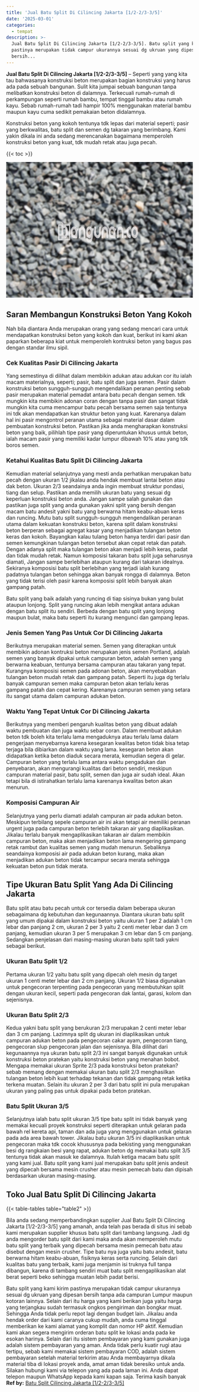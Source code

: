 ```yaml
---
title: 'Jual Batu Split Di Cilincing Jakarta [1/2-2/3-3/5]'
date: '2025-03-01'
categories:
  - tempat
description: >-
  Jual Batu Split Di Cilincing Jakarta [1/2-2/3-3/5]. Batu split yang kami kirim
  pastinya merupakan tidak campur ukurannya sesuai dg ukruan yang dipesan
  bersih...
---
```


**Jual Batu Split Di Cilincing Jakarta \[1/2-2/3-3/5\]** – Seperti yang yang kita tau bahwasanya konstruksi beton merupakan bagian konstruksi yang harus ada pada sebuah bangunan. Sulit kita jumpai sebuah bangunan tanpa melibatkan konstruksi beton di dalamnya. Terkecuali rumah-rumah di perkampungan seperti rumah bambu, tempat tinggal bambu atau rumah kayu. Sebab rumah-rumah tadi hampir 100% menggunakan material bambu maupun kayu cuma sedikit pemakaian beton didalamnya.

Konstruksi beton yang kokoh tentunya tdk lepas dari material seperti; pasir yang berkwalitas, batu split dan semen dg takaran yang berimbang. Kami yakin dikala ini anda sedang merencanakan bagaimana memperoleh konstruksi beton yang kuat, tdk mudah retak atau juga pecah.

{{< toc >}}

![Jual Batu Split Di Cilincing Jakarta [1/2-2/3-3/5]](/images/jual-batu-split-18.png)

## Saran Membangun Konstruksi Beton Yang Kokoh

Nah bila diantara Anda merupakan orang yang sedang mencari cara untuk mendapatkan konstruksi beton yang kokoh dan kuat, berikut ini kami akan paparkan beberapa kiat untuk memperoleh kontruksi beton yang bagus pas dengan standar ilmu sipil.

### Cek Kualitas Pasir Di Cilincing Jakarta

Yang semestinya di dilihat dalam membikin adukan atau adukan cor itu ialah macam materialnya, seperti; pasir, batu split dan juga semen. Pasir dalam konstruksi beton sungguh-sungguh mengendalikan peranan penting sebab pasir merupakan material pemadat antara batu pecah dengan semen. tdk mungkin kita membikin adonan coran dengan tanpa pasir dan sangat tidak mungkin kita cuma mencampur batu pecah bersama semen saja tentunya ini tdk akan mendapatkan kan struktur beton yang kuat. Karenanya dalam hal ini pasir mengontrol peranan utama sebagai material dasar dalam pembuatan konstruksi beton. Pastikan jika anda mengharapkan konstruksi beton yang baik, pilihlah tipe pasir yang diperuntukan khusus untuk beton, ialah macam pasir yang memiliki kadar lumpur dibawah 10% atau yang tdk boros semen.

### Ketahui Kualitas Batu Split Di Cilincing Jakarta

Kemudian material selanjutnya yang mesti anda perhatikan merupakan batu pecah dengan ukuran 1/2 jikalau anda hendak membuat lantai beton atau dak beton. Ukuran 2/3 seandainya anda ingin membuat struktur pondasi, tiang dan selup. Pastikan anda memilih ukuran batu yang sesuai dg keperluan konstruksi beton anda. Jangan sampe salah gunakan dan pastikan juga split yang anda gunakan yakni split yang bersih dengan macam batu andesit yakni batu yang berwarna hitam keabu-abuan keras dan runcing. Mutu batu split sungguh-sungguh mengendalikan peranan utama dalam kekuatan konstruksi beton, karena split dalam konstruksi beton berperan sebagai agregat kasar yang menjadikan tulangan beton keras dan kokoh. Bayangkan kalau tulang beton hanya terdiri dari pasir dan semen kemungkinan tulangan beton tersebut akan cepat retak dan patah. Dengan adanya split maka tulangan beton akan menjadi lebih keras, padat dan tidak mudah retak. Namun komposisi takaran batu split juga seharusnya diamati, Jangan sampe berlebihan ataupun kurang dari takaran idealnya. Sekiranya komposisi batu split berlebihan yang terjadi ialah kurang padatnya tulangan beton sehingga akan banyak rongga di dalamnya. Beton yang tidak terisi oleh pasir karena komposisi split lebih banyak akan gampang patah.

Batu split yang baik adalah yang runcing di tiap sisinya bukan yang bulat ataupun lonjong. Split yang runcing akan lebih mengikat antara adukan dengan batu split itu sendiri. Berbeda dengan batu split yang lonjong maupun bulat, maka batu seperti itu kurang mengunci dan gampang lepas.

### Jenis Semen Yang Pas Untuk Cor Di Cilincing Jakarta

Berikutnya merupakan material semen. Semen yang diterapkan untuk membikin adonan kontruksi beton merupakan jenis semen Portland, adalah semen yang banyak dipakai untuk campuran beton, adalah semen yang berwarna keabuan, tentunya bersama campuran atau takaran yang tepat. Kurangnya komposisi semen pada adonan beton, akan menyebabkan tulangan beton mudah retak dan gampang patah. Seperti itu juga dg terlalu banyak campuran semen maka campuran beton akan terlalu keras gampang patah dan cepat kering. Karenanya campuran semen yang setara itu sangat utama dalam campuran adukan beton.

### Waktu Yang Tepat Untuk Cor Di Cilincing Jakarta

Berikutnya yang memberi pengaruh kualitas beton yang dibuat adalah waktu pembuatan dan juga waktu sebar coran. Dalam membuat adukan beton tdk boleh kita terlalu lama mengaduknya atau terlalu lama dalam pengerjaan menyebarnya karena kesegaran kwalitas beton tidak bisa tetap terjaga bila dibiarkan dalam waktu yang lama. kesegaran beton akan didapatkan ketika beton diaduk secara merata, kemudian segera di gelar. Campuran beton yang terlalu lama antara waktu pengadukan dan penyebaran, akan mengurangi kualitas dari beton sendiri, meskipun campuran material pasir, batu split, semen dan juga air sudah ideal. Akan tetapi bila di istirahatkan terlalu lama karenanya kwalitas beton akan menurun.

### Komposisi Campuran Air

Selanjutnya yang perlu diamati adalah campuran air pada adukan beton. Meskipun terbilang sepele campuran air ini akan tetapi air memiliki peranan urgent juga pada campuran beton terlebih takaran air yang diaplikasikan. Jikalau terlalu banyak mengaplikasikan takaran air dalam membikin campuran beton, maka akan menjadikan beton lama mengering gampang retak rambut dan kualitas semen yang mudah menurun. Sebaliknya seandainya komposisi air pada adukan beton kurang, maka akan menjadikan adukan beton tidak tercampur secara merata sehingga kekuatan beton pun tidak merata.

## Tipe Ukuran Batu Split Yang Ada Di Cilincing Jakarta

Batu split atau batu pecah untuk cor tersedia dalam beberapa ukuran sebagaimana dg kebutuhan dan kegunaannya. Diantara ukuran batu split yang umum dipakai dalam konstruksi beton yaitu ukuran 1 per 2 adalah 1 cm lebar dan panjang 2 cm, ukuran 2 per 3 yaitu 2 centi meter lebar dan 3 cm panjang, kemudian ukuran 3 per 5 merupakan 3 cm lebar dan 5 cm panjang. Sedangkan penjelasan dari masing-masing ukuran batu split tadi yakni sebagai berikut.

### Ukuran Batu Split 1/2

Pertama ukuran 1/2 yaitu batu split yang dipecah oleh mesin dg target ukuran 1 centi meter lebar dan 2 cm panjang. Ukuran 1/2 biasa digunakan untuk pengecoran terpenting pada pengecoran yang membutuhkan split dengan ukuran kecil, seperti pada pengecoran dak lantai, garasi, kolom dan sejenisnya.

### Ukuran Batu Split 2/3

Kedua yakni batu split yang berukuran 2/3 merupakan 2 centi meter lebar dan 3 cm panjang. Lazimnya split dg ukuran ini diaplikasikan untuk campuran adukan beton pada pengecoran cakar ayam, pengecoran tiang, pengecoran slup pengecoran jalan dan sejenisnya. Bila dilihat dari kegunaannya nya ukuran batu split 2/3 ini sangat banyak digunakan untuk konstruksi beton pratekan yaitu konstruksi beton yang menahan bobot. Mengapa memakai ukuran Sprite 2/3 pada konstruksi beton pratekan? sebab memang dengan memakai ukuran batu split 2/3 menghasilkan tulangan beton lebih kuat terhadap tekanan dan tidak gampang retak ketika terkena muatan. Selain itu ukuran 2 per 3 dari batu split ini pula merupakan ukuran yang paling pas untuk dipakai pada beton pratekan.

### Batu Split Ukuran 3/5

Selanjutnya ialah batu split ukuran 3/5 tipe batu split ini tidak banyak yang memakai kecuali proyek konstruksi seperti diterapkan untuk gelaran pada bawah rel kereta api, taman dan ada juga yang menggunakan untuk gelaran pada ada area bawah tower. Jikalau batu ukuran 3/5 ini diaplikasikan untuk pengecoran maka tdk cocok khususnya pada bekisting yang menggunakan besi dg rangkaian besi yang rapat, adukan beton dg memakai batu split 3/5 tentunya tidak akan masuk ke dalamnya. Itulah ketiga macam batu split yang kami jual. Batu split yang kami jual merupakan batu split jenis andesit yang dipecah bersama mesin crusher atau mesin pemecah batu dan dipisah berdasarkan ukuran masing-masing.

## Toko Jual Batu Split Di Cilincing Jakarta

{{< table-tables table="table2" >}}

Bila anda sedang memperbandingkan supplier Jual Batu Split Di Cilincing Jakarta \[1/2-2/3-3/5\] yang amanah, anda telah pas berada di situs ini sebab kami merupakan supplier khusus batu split dari tambang langsung. Jadi dg anda mengorder batu split dari kami maka anda akan memperoleh mutu batu split yang terbaik yang dipecah bersama mesin pemecah batu atau disebut dengan mesin crusher. Tipe batu nya juga yaitu batu andesit, batu berwarna hitam keabu-abuan, fisiknya keras serta runcing. Selain dari kualitas batu yang terbaik, kami juga menjamin isi truknya full tanpa dibangun, karena di tambang sendiri muat batu split mengaplikasikan alat berat seperti beko sehingga muatan lebih padat berisi.

Batu split yang kami kirim pastinya merupakan tidak campur ukurannya sesuai dg ukruan yang dipesan bersih tanpa ada campuran Lumpur maupun kotoran lainnya. Selain dari itu harga yang kami berikan juga yaitu harga yang terjangkau sudah termasuk ongkos pengiriman dan bongkar muat. Sehingga Anda tidak perlu repot lagi dengan budget lain. Jikalau anda hendak order dari kami caranya cukup mudah, anda cuma tinggal memberikan ke kami alamat yang komplit dan nomor HP aktif. Kemudian kami akan segera mengirim orderan batu split ke lokasi anda pada ke esokan harinya. Selain dari itu sistem pembayaran yang kami gunakan juga adalah sistem pembayaran yang aman. Anda tidak perlu kuatir rugi atau tertipu, sebab kami memakai sistem pembayaran COD, adalah sistem pembayaran setelah material terkirim atau Anda membayarnya dikala material tiba di lokasi proyek anda, amat aman tidak beresiko untuk anda. Silakan hubungi kami via telepon yang ada pada laman ini. Anda dapat telepon maupun WhatsApp kepada kami kapan saja. Terima kasih banyak
**Ref by:** [Batu Split Cilincing Jakarta [1/2-2/3-3/5]](https://id.wikipedia.org/wiki/Batu)
